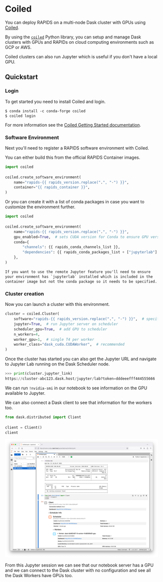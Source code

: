 # Coiled

You can deploy RAPIDS on a multi-node Dask cluster with GPUs using [Coiled](https://www.coiled.io/).

By using the [`coiled`](https://anaconda.org/conda-forge/coiled) Python library, you can setup and manage Dask clusters with GPUs and RAPIDs on cloud computing environments such as GCP or AWS.

Coiled clusters can also run Jupyter which is useful if you don't have a local GPU.

## Quickstart

### Login

To get started you need to install Coiled and login.

```console
$ conda install -c conda-forge coiled
$ coiled login
```

For more information see the [Coiled Getting Started documentation](https://docs.coiled.io/user_guide/getting_started.html).

### Software Environment

Next you'll need to register a RAPIDS software environment with Coiled.

You can either build this from the official RAPIDS Container images.

```python
import coiled

coiled.create_software_environment(
    name="rapids-{{ rapids_version.replace(".", "-") }}",
    container="{{ rapids_container }}",
)
```

Or you can create it with a list of conda packages in case you want to customize the environment further.

```python
import coiled

coiled.create_software_environment(
    name="rapids-{{ rapids_version.replace(".", "-") }}",
    gpu_enabled=True,  # sets CUDA version for Conda to ensure GPU version of packages get installed
    conda={
        "channels": {{ rapids_conda_channels_list }},
        "dependencies": {{ rapids_conda_packages_list + ["jupyterlab"] }},
    },
)
```

```{note}
If you want to use the remote Jupyter feature you'll need to ensure your environment has `jupyterlab` installed which is included in the container image but not the conda package so it needs to be specified.
```

### Cluster creation

Now you can launch a cluster with this environment.

```python
cluster = coiled.Cluster(
    software="rapids-{{ rapids_version.replace(".", "-") }}",  # specify the software env you just created
    jupyter=True,  # run Jupyter server on scheduler
    scheduler_gpu=True,  # add GPU to scheduler
    n_workers=4,
    worker_gpu=1,  # single T4 per worker
    worker_class="dask_cuda.CUDAWorker",  # recommended
)
```

Once the cluster has started you can also get the Jupyter URL and navigate to Jupyter Lab running on the Dask Scheduler node.

```python
>>> print(cluster.jupyter_link)
https://cluster-abc123.dask.host/jupyter/lab?token=dddeeefff444555666
```

We can run `!nvidia-smi` in our notebook to see information on the GPU available to Jupyter.

We can also connect a Dask client to see that information for the workers too.

```python
from dask.distributed import Client

client = Client()
client
```

![Screenshot of Jupyter Lab running on a Coiled Dask Cluster with GPUs](../_static/images/platforms/coiled/jupyter-on-coiled.png)

From this Jupyter session we can see that our notebook server has a GPU and we can connect to the Dask cluster with no configuration and see all the Dask Workers have GPUs too.

```{relatedexamples}

```
